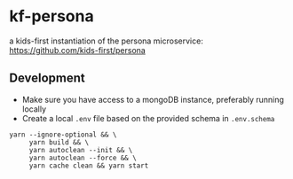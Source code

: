 # kf-persona

a kids-first instantiation of the persona microservice: https://github.com/kids-first/persona

## Development

- Make sure you have access to a mongoDB instance, preferably running locally
- Create a local `.env` file based on the provided schema in `.env.schema`
 
```
yarn --ignore-optional && \
     yarn build && \                                                                 
     yarn autoclean --init && \
     yarn autoclean --force && \
     yarn cache clean && yarn start
```
